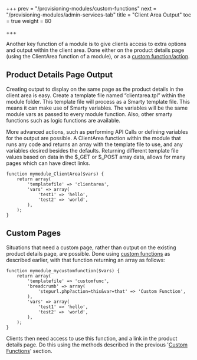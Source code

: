 +++
prev = "/provisioning-modules/custom-functions"
next = "/provisioning-modules/admin-services-tab"
title = "Client Area Output"
toc = true
weight = 80

+++

Another key function of a module is to give clients access to extra options and output within the client area. Done either on the product details page (using the ClientArea function of a module), or as a [custom function/action][custom-function].

## Product Details Page Output <a id="product-details-output"></a>

Creating output to display on the same page as the product details in the client area is easy.
Create a template file named “clientarea.tpl” within the module folder.
This template file will process as a Smarty template file.
This means it can make use of Smarty variables.
The variables will be the same module vars as passed to every module function.
Also, other smarty functions such as logic functions are available.

More advanced actions, such as performing API Calls or defining variables for the output are possible.
A ClientArea function within the module that runs any code and returns an array with the template file to use, and any variables desired besides the defaults.
Returning different template file values based on data in the $_GET or $_POST array data, allows for many pages which can have direct links.

```
function mymodule_ClientArea($vars) {
    return array(
        'templatefile' => 'clientarea',
        'vars' => array(
            'test1' => 'hello',
            'test2' => 'world',
        ),
    );
}
```

## Custom Pages <a id="custom-pages"></a>

Situations that need a custom page, rather than output on the existing product details page, are possible.
Done using [custom functions][custom-function] as described earlier, with that function returning an array as follows:

```
function mymodule_mycustomfunction($vars) {
    return array(
        'templatefile' => 'customfunc',
        'breadcrumb' => array(
            'stepurl.php?action=this&var=that' => 'Custom Function',
        ),
        'vars' => array(
            'test1' => 'hello',
            'test2' => 'world',
        ),
    );
}
```

Clients then need access to use this function, and a link in the product details page.
Do this using the methods described in the previous '[Custom Functions][custom-function]' section.

[custom-function]: /provisioning-modules/custom-functions#example-function "Custom Function Example"
